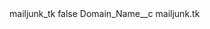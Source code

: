 <?xml version="1.0" encoding="UTF-8"?>
<CustomMetadata xmlns="http://soap.sforce.com/2006/04/metadata" xmlns:xsi="http://www.w3.org/2001/XMLSchema-instance" xmlns:xsd="http://www.w3.org/2001/XMLSchema">
    <label>mailjunk_tk</label>
    <protected>false</protected>
    <values>
        <field>Domain_Name__c</field>
        <value xsi:type="xsd:string">mailjunk.tk</value>
    </values>
</CustomMetadata>
